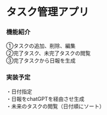 <h1>タスク管理アプリ</h1>

<h3>機能紹介</h3>

①タスクの追加、削除、編集<br>
②完了タスク、未完了タスクの閲覧<br>
③完了タスクから日報を生成<br>

<h3>実装予定</h3>
・日付指定<br>
・日報をchatGPTを経由させ生成<br>
・未来のタスクの閲覧（日付順にソート）
